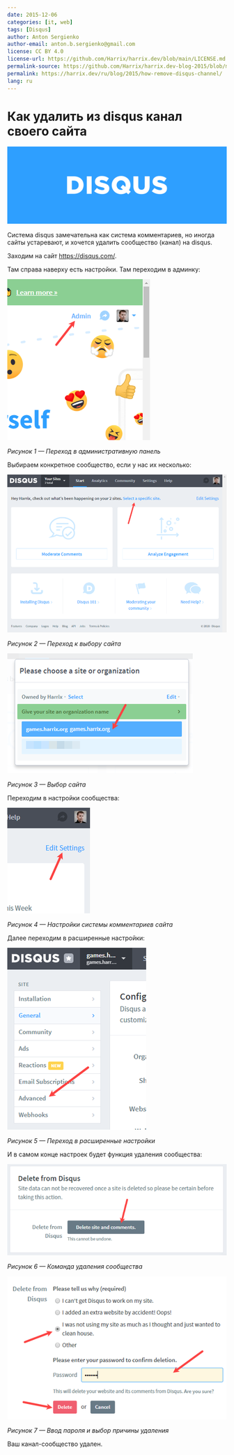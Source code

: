 ```yaml
---
date: 2015-12-06
categories: [it, web]
tags: [Disqus]
author: Anton Sergienko
author-email: anton.b.sergienko@gmail.com
license: CC BY 4.0
license-url: https://github.com/Harrix/harrix.dev/blob/main/LICENSE.md
permalink-source: https://github.com/Harrix/harrix.dev-blog-2015/blob/main/how-remove-disqus-channel/how-remove-disqus-channel.md
permalink: https://harrix.dev/ru/blog/2015/how-remove-disqus-channel/
lang: ru
---
```


# Как удалить из disqus канал своего сайта

![Featured image](featured-image.svg)

Система disqus замечательна как система комментариев, но иногда сайты устаревают, и хочется удалить сообщество (канал) на disqus.

Заходим на сайт <https://disqus.com/>.

Там справа наверху есть настройки. Там переходим в админку:

![Переход в административную панель](img/disqus_01.png)

_Рисунок 1 — Переход в административную панель_

Выбираем конкретное сообщество, если у нас их несколько:

![Переход к выбору сайта](img/disqus_02.png)

_Рисунок 2 — Переход к выбору сайта_

![Выбор сайта](img/disqus_03.png)

_Рисунок 3 — Выбор сайта_

Переходим в настройки сообщества:

![Настройки системы комментариев сайта](img/disqus_04.png)

_Рисунок 4 — Настройки системы комментариев сайта_

Далее переходим в расширенные настройки:

![Переход в расширенные настройки](img/disqus_05.png)

_Рисунок 5 — Переход в расширенные настройки_

И в самом конце настроек будет функция удаления сообщества:

![Команда удаления сообщества](img/disqus_06.png)

_Рисунок 6 — Команда удаления сообщества_

![Ввод пароля и выбор причины удаления](img/disqus_07.png)

_Рисунок 7 — Ввод пароля и выбор причины удаления_

Ваш канал-сообщество удален.
